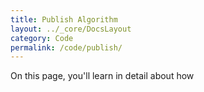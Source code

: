 ```yaml
---
title: Publish Algorithm
layout: ../_core/DocsLayout
category: Code
permalink: /code/publish/
---
```


On this page, you'll learn in detail about how 

